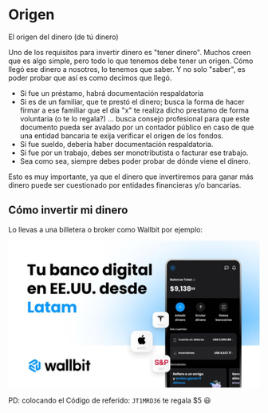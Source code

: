 # Origen

El origen del dinero (de tú dinero)

Uno de los requisitos para invertir dinero es "tener dinero". Muchos creen que es algo simple, pero todo lo que tenemos debe tener un origen. Cómo llegó ese dinero a nosotros, lo tenemos que saber. Y no solo "saber", es poder probar que así es como decimos que llegó.

- Si fue un préstamo, habrá documentación respaldatoria
- Si es de un familiar, que te prestó el dinero; busca la forma de hacer firmar a ese familiar que el día "x" te realiza dicho prestamo de forma voluntaria (o te lo regala?) ... busca consejo profesional para que este documento pueda ser avalado por un contador público en caso de que una entidad bancaria te exija verificar el origen de los fondos.
- Si fue sueldo, debería haber documentación respaldatoria.
- Si fue por un trabajo, debes ser monotributista o facturar ese trabajo.
- Sea como sea, siempre debes poder probar de dónde viene el dinero.

Esto es muy importante, ya que el dinero que invertiremos para ganar más dinero puede ser cuestionado por entidades financieras y/o bancarias.

## Cómo invertir mi dinero

Lo llevas a una billetera o broker como Wallbit por ejemplo:

[![Wallbit Broker](../assets/img/wallbit-broker.png)](http://wallbit.io/store)

PD: colocando el Código de referido: `JT1MRD36` te regala $5 😃 